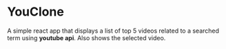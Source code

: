 # YouClone
A simple react app that displays a list of top 5 videos related to a searched term using **youtube api**. Also shows the selected video.

